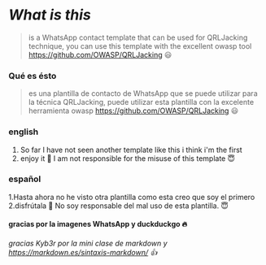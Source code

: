 # *What is this*
 > is a WhatsApp contact template that can be used for QRLJacking technique, you can use this template with the excellent owasp tool https://github.com/OWASP/QRLJacking :smiley:


 ### Qué es ésto
 > es una plantilla de contacto de WhatsApp que se puede utilizar para la técnica QRLJacking, puede utilizar esta plantilla con la excelente herramienta owasp https://github.com/OWASP/QRLJacking :smiley:


### english
1. So far I have not seen another template like this
i think i'm the first
2. enjoy it :grimacing:
I am not responsible for the misuse of this template :innocent:


### español
1.Hasta ahora no he visto otra plantilla como esta
creo que soy el primero
2.disfrútala :grimacing:
No soy responsable del mal uso de esta plantilla. :innocent:

 #### gracias por la imagenes WhatsApp y duckduckgo :fire: 


 ###### gracias Kyb3r por la mini clase de markdown y https://markdown.es/sintaxis-markdown/  :+1:


